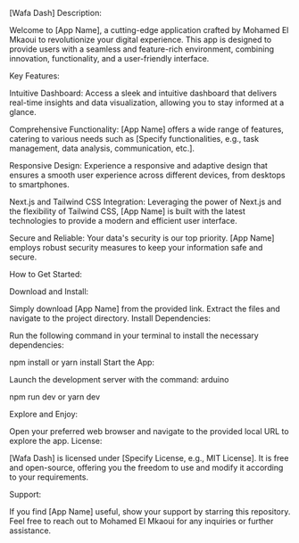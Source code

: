 [Wafa Dash]
Description:

Welcome to [App Name], a cutting-edge application crafted by Mohamed El Mkaoui to revolutionize your digital experience. This app is designed to provide users with a seamless and feature-rich environment, combining innovation, functionality, and a user-friendly interface.

Key Features:

Intuitive Dashboard: Access a sleek and intuitive dashboard that delivers real-time insights and data visualization, allowing you to stay informed at a glance.

Comprehensive Functionality: [App Name] offers a wide range of features, catering to various needs such as [Specify functionalities, e.g., task management, data analysis, communication, etc.].

Responsive Design: Experience a responsive and adaptive design that ensures a smooth user experience across different devices, from desktops to smartphones.

Next.js and Tailwind CSS Integration: Leveraging the power of Next.js and the flexibility of Tailwind CSS, [App Name] is built with the latest technologies to provide a modern and efficient user interface.

Secure and Reliable: Your data's security is our top priority. [App Name] employs robust security measures to keep your information safe and secure.

How to Get Started:

Download and Install:

Simply download [App Name] from the provided link.
Extract the files and navigate to the project directory.
Install Dependencies:

Run the following command in your terminal to install the necessary dependencies:

npm install
or
yarn install
Start the App:

Launch the development server with the command:
arduino

npm run dev
or
yarn dev

Explore and Enjoy:

Open your preferred web browser and navigate to the provided local URL to explore the app.
License:

[Wafa Dash] is licensed under [Specify License, e.g., MIT License]. It is free and open-source, offering you the freedom to use and modify it according to your requirements.

Support:

If you find [App Name] useful, show your support by starring this repository. Feel free to reach out to Mohamed El Mkaoui for any inquiries or further assistance.